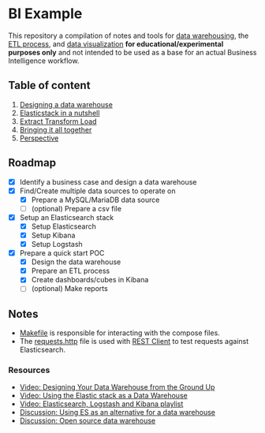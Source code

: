 # BI Example

This repository a compilation of notes and tools for [data warehousing](https://www.ibm.com/topics/data-warehouse), the [ETL process](https://www.ibm.com/topics/etl), and [data visualization](https://www.ibm.com/topics/data-visualization) **for educational/experimental purposes only** and not intended to be used as a base for an actual Business Intelligence workflow.

## Table of content

1. [Designing a data warehouse](./docs/designing-a-data-warehouse.md)
2. [Elasticstack in a nutshell](./docs/elasticstack.md)
3. [Extract Transform Load](./docs/extract-transform-load.md)
4. [Bringing it all together](./docs/bringing-it-all-together.md)
5. [Perspective](./docs/perspective.md)

## Roadmap

- [x] Identify a business case and design a data warehouse
- [x] Find/Create multiple data sources to operate on
  - [x] Prepare a MySQL/MariaDB data source
  - [ ] (optional) Prepare a csv file
- [x] Setup an Elasticsearch stack
  - [x] Setup Elasticsearch
  - [x] Setup Kibana
  - [x] Setup Logstash
- [x] Prepare a quick start POC
  - [x] Design the data warehouse
  - [x] Prepare an ETL process
  - [x] Create dashboards/cubes in Kibana
  - [ ] (optional) Make reports

## Notes

- [Makefile](./Makefile) is responsible for interacting with the compose files.
- The [requests.http](./requests.http) file is used with [REST Client](https://marketplace.visualstudio.com/items?itemName=humao.rest-client) to test requests against Elasticsearch.

### Resources

- [Video: Designing Your Data Warehouse from the Ground Up](https://www.youtube.com/watch?v=patBYUGwsHE)
- [Video: Using the Elastic stack as a Data Warehouse](https://www.youtube.com/watch?v=Luu7dkJy6n0)
- [Video: Elasticsearch, Logstash and Kibana playlist](https://youtu.be/aX-MGPAuc84?list=PLVx1qovxj-amb-8M_3Ccdl1eczvbJzkwT)
- [Discussion: Using ES as an alternative for a data warehouse](https://discuss.elastic.co/t/using-es-as-an-alternative-for-a-data-warehouse/8486)
- [Discussion: Open source data warehouse](https://www.reddit.com/r/dataengineering/comments/10p9207/open_source_data_warehouse/)
